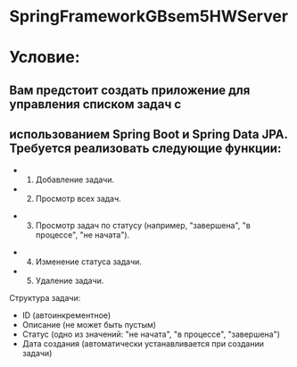﻿# SpringFrameworkGBsem5HWServer
# Условие:
## Вам предстоит создать приложение для управления списком задач с
## использованием Spring Boot и Spring Data JPA. Требуется реализовать следующие функции:

+ 1. Добавление задачи.
+ 2. Просмотр всех задач.
- 3. Просмотр задач по статусу (например, "завершена", "в процессе", "не начата").
+ 4. Изменение статуса задачи.
+ 5. Удаление задачи.

Структура задачи:

- ID (автоинкрементное)
- Описание (не может быть пустым)
- Статус (одно из значений: "не начата", "в процессе", "завершена")
- Дата создания (автоматически устанавливается при создании задачи)
